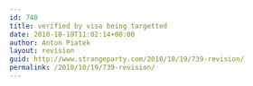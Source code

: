 ```yaml
---
id: 740
title: verified by visa being targetted
date: 2010-10-19T11:02:14+00:00
author: Anton Piatek
layout: revision
guid: http://www.strangeparty.com/2010/10/19/739-revision/
permalink: /2010/10/19/739-revision/
---
```

